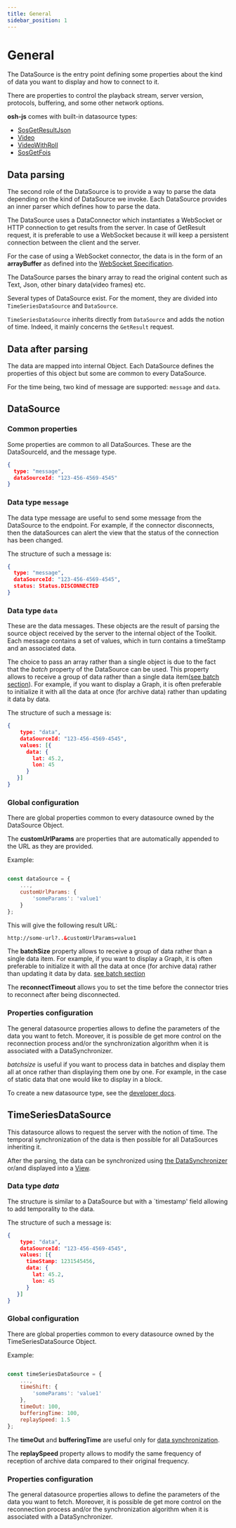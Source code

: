 ```yaml
---
title: General
sidebar_position: 1
---
```


# General

The DataSource is the entry point defining some properties about the kind of data you want to display and how to connect to it.

There are properties to control the playback stream, server version, protocols, buffering, and some other network options.

**osh-js** comes with built-in datasource types:

- [SosGetResultJson](swejson.md)
- [Video](video.md)
- [VideoWithRoll](videoroll.md)
- [SosGetFois](sosgetfois.md)

## Data parsing

The second role of the DataSource is to provide a way to parse the data depending on the kind of DataSource we invoke.
Each DataSource provides an inner parser which defines how to parse the data.

The DataSource uses a DataConnector which instantiates a WebSocket or HTTP connection to get results from the server.
In case of GetResult request, it is preferable to use a WebSocket because it will keep a persistent connection between the client and the server.

For the case of using a WebSocket connector, the data is in the form of an **arrayBuffer** as defined into the 
[WebSocket Specification](https://html.spec.whatwg.org/multipage/web-sockets.html#network).

The DataSource parses the binary array to read the original content such as Text, Json, other binary data(video frames) etc.

Several types of DataSource exist. For the moment, they are divided into `TimeSeriesDataSource` and `DataSource`.

`TimeSeriesDataSource` inherits directly from `DataSource` and adds the notion of time.
Indeed, it mainly concerns the `GetResult` request.

## Data after parsing

The data are mapped into internal Object. Each DataSource defines the properties of this object but some are common to
every DataSource.

For the time being, two kind of message are supported: `message` and `data`.

## DataSource

### Common properties

Some properties are common to all DataSources. These are the DataSourceId, and the message type.

```json
{
  type: "message",
  dataSourceId: "123-456-4569-4545"
}
```

### Data type `message`

The data type message are useful to send some message from the DataSource to the endpoint. For example, if the connector
disconnects, then the dataSources can alert the view that the status of the connection has been changed.

The structure of such a message is:

```json
{
  type: "message",
  dataSourceId: "123-456-4569-4545",
  status: Status.DISCONNECTED
}

```
### Data type `data`

These are the data messages. These objects are the result of parsing the source object received by the server
to the internal object of the Toolkit.
Each message contains a set of values, which in turn contains a timeStamp and an associated data.

The choice to pass an array rather than a single object is due to the fact that the *batch* property of the DataSource can be used.
This property allows to receive a group of data rather than a single data item([see batch section](./batch.md)).
For example, if you want to display a Graph,
it is often preferable to initialize it with all the data at once (for archive data) rather than updating it data by data.

The structure of such a message is:

```json
{
    type: "data",
    dataSourceId: "123-456-4569-4545",
    values: [{
      data: {
        lat: 45.2,
        lon: 45
      }
   }]
}

```

### Global configuration

There are global properties common to every datasource owned by the DataSource Object.

<DocumentationLoad path="/guide/api/DataSource.html"/>

The **customUrlParams** are properties that are automatically appended to the URL as they are provided.

Example:

```jsx

const dataSource = {
    ...,
    customUrlParams: {
        'someParams': 'value1'
    }   
};
```

This will give the following result URL:

```html
http://some-url?..&customUrlParams=value1
```

The **batchSize** property allows to receive a group of data rather than a single data item.
For example, if you want to display a Graph, it is often preferable to initialize it with all the data at once
(for archive data) rather than updating it data by data. [see batch section](./batch_replayspeed.md)

The **reconnectTimeout** allows you to set the time before the connector tries to reconnect after being disconnected.

### Properties configuration

The general datasource properties allows to define the parameters of the data you want to fetch.
Moreover, it is possible de get more control on the reconnection process and/or the synchronization algorithm when it is
associated with a DataSynchronizer.

*batchsize* is useful if you want to process data in batches and display them all at once rather than displaying them one by one. For example, in the case of static data that one would like to display in a block.

To create a new datasource type, see the [developer docs](../../advanced/developers/datasources.md).

## TimeSeriesDataSource

This datasource allows to request the server with the notion of time. The temporal synchronization of the data is then possible for all DataSources inheriting it.

After the parsing, the data can be synchronized using [the DataSynchronizer](../../timesync/general.md) or/and displayed
into a [View](../../views/index).


### Data type *data*

The structure is similar to a DataSource but with a `timestamp' field allowing to add temporality to the data.

The structure of such a message is:

```json
{
    type: "data",
    dataSourceId: "123-456-4569-4545",
    values: [{
      timeStamp: 1231545456,
      data: {
        lat: 45.2,
        lon: 45
      }
   }]
}

```

### Global configuration

There are global properties common to every datasource owned by the TimeSeriesDataSource Object.

<DocumentationLoad path="/guide/api/TimeSeriesDataSource.html"/>

Example:

```jsx

const timeSeriesDataSource = {
    ...,
    timeShift: {
        'someParams': 'value1'
    },
    timeOut: 100,
    bufferingTime: 100,
    replaySpeed: 1.5
};
```
The **timeOut** and **bufferingTime** are useful only for [data synchronization](../../timesync/general.md).

The **replaySpeed** property allows to modify the same frequency of reception of archive data compared to their
original frequency.

### Properties configuration

The general datasource properties allows to define the parameters of the data you want to fetch.
Moreover, it is possible de get more control on the reconnection process and/or the synchronization algorithm when it is
associated with a DataSynchronizer.